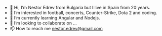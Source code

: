 - 👋 Hi, I’m Nestor Edrev from Bulgaria but I live in Spain from 20 years.
- 👀 I’m interested in football, concerts, Counter-Strike, Dota 2 and coding.
- 🌱 I’m currently learning Angular and Nodejs.
- 💞️ I’m looking to collaborate on ...
- 📫 How to reach me nestor.edrev@gmail.com

<!---
nestoredrev/nestoredrev is a ✨ special ✨ repository because its `README.md` (this file) appears on your GitHub profile.
You can click the Preview link to take a look at your changes.
--->
